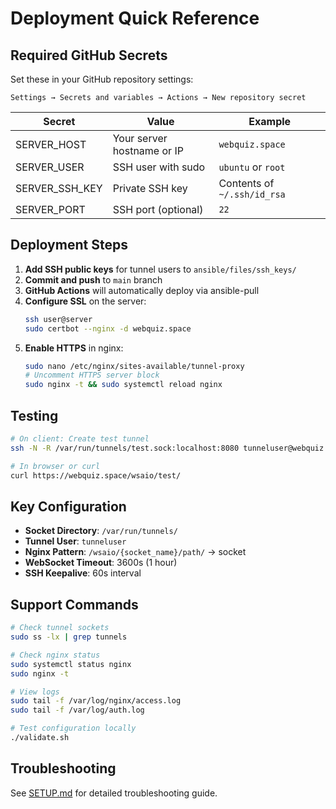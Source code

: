 # Deployment Quick Reference

## Required GitHub Secrets

Set these in your GitHub repository settings:

```
Settings → Secrets and variables → Actions → New repository secret
```

| Secret | Value | Example |
|--------|-------|---------|
| SERVER_HOST | Your server hostname or IP | `webquiz.space` |
| SERVER_USER | SSH user with sudo | `ubuntu` or `root` |
| SERVER_SSH_KEY | Private SSH key | Contents of `~/.ssh/id_rsa` |
| SERVER_PORT | SSH port (optional) | `22` |

## Deployment Steps

1. **Add SSH public keys** for tunnel users to `ansible/files/ssh_keys/`
2. **Commit and push** to `main` branch
3. **GitHub Actions** will automatically deploy via ansible-pull
4. **Configure SSL** on the server:
   ```bash
   ssh user@server
   sudo certbot --nginx -d webquiz.space
   ```
5. **Enable HTTPS** in nginx:
   ```bash
   sudo nano /etc/nginx/sites-available/tunnel-proxy
   # Uncomment HTTPS server block
   sudo nginx -t && sudo systemctl reload nginx
   ```

## Testing

```bash
# On client: Create test tunnel
ssh -N -R /var/run/tunnels/test.sock:localhost:8080 tunneluser@webquiz.space

# In browser or curl
curl https://webquiz.space/wsaio/test/
```

## Key Configuration

- **Socket Directory**: `/var/run/tunnels/`
- **Tunnel User**: `tunneluser`
- **Nginx Pattern**: `/wsaio/{socket_name}/path/` → socket
- **WebSocket Timeout**: 3600s (1 hour)
- **SSH Keepalive**: 60s interval

## Support Commands

```bash
# Check tunnel sockets
sudo ss -lx | grep tunnels

# Check nginx status
sudo systemctl status nginx
sudo nginx -t

# View logs
sudo tail -f /var/log/nginx/access.log
sudo tail -f /var/log/auth.log

# Test configuration locally
./validate.sh
```

## Troubleshooting

See [SETUP.md](SETUP.md) for detailed troubleshooting guide.
